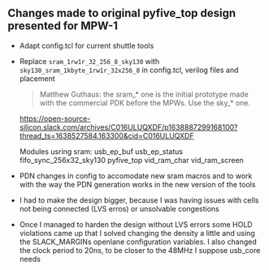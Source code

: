 ## Changes made to original pyfive_top design presented for MPW-1

- Adapt config.tcl for current shuttle tools
- Replace `sram_1rw1r_32_256_8_sky130` with `sky130_sram_1kbyte_1rw1r_32x256_8` in config.tcl, verilog files and placement
    > Matthew Guthaus:  the sram_* one is the initial prototype made with the commercial PDK before the MPWs. Use the sky_* one.

    https://open-source-silicon.slack.com/archives/C016ULUQXDF/p1638887299168100?thread_ts=1638527584.163300&cid=C016ULUQXDF


    Modules usring sram:
        usb_ep_buf
        usb_ep_status
        fifo_sync_256x32_sky130
        pyfive_top
        vid_ram_char
        vid_ram_screen

        
- PDN changes in config to accomodate new sram macros and to work with the way the PDN generation works in the new version of the tools
    
- I had to make the design bigger, because I was having issues with cells not being connected (LVS erros) or unsolvable congestions

- Once I managed to harden the design without LVS errors some HOLD violations came up that I solved changing the density a little and using the SLACK_MARGINs openlane configuration variables. I also changed the clock period to 20ns, to be closer to the 48MHz I suppose usb_core needs


        